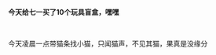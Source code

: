 <p><strong>今天给七一买了10个玩具盲盒，嘿嘿</strong></p><p><br></p><p>今天凌晨一点带猫条找小猫，只闻猫声，不见其猫，果真是没缘分</p><p><br></p><p><br></p>